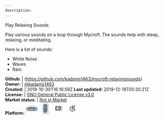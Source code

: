 ```yaml
---
description: 
---
```

Play Relaxing Sounds

Play various sounds on a loop through Mycroft. The sounds help with sleep, relaxing, or meditating.

Here is a list of sounds:

* White Noise
* Waves
* Rain.

**Github:** | (https://github.com/kadams1463/mycroft-relaxingsounds)  
**Owner:** | [@kadams1463](https://github.com/kadams1463)  
**Created:** | 2018-10-30T16:16:59Z  **Last updated:** 2019-12-18T05:35:21Z  
**License:** | [GNU General Public License v3.0](https://api.github.com/licenses/gpl-3.0)  
**Market status:** | [Not in Market](https://market.mycroft.ai/skill/)  
**Platform:**   ![](.gitbook/assets/mark-1-icon.png)  ![](.gitbook/assets/mark-2-icon.png)  ![](.gitbook/assets/picroft-icon.png)  ![](.gitbook/assets/kde.png)   
